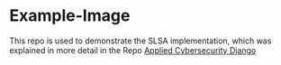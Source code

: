 # Example-Image
This repo is used to demonstrate the SLSA implementation, which was explained in more detail in the Repo [Applied Cybersecurity Django](https://github.com/Root-DE/Applied-Cybersecurity-Django)
